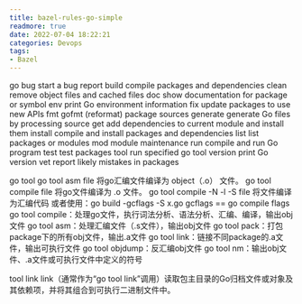 ```yaml
---
title: bazel-rules-go-simple
readmore: true
date: 2022-07-04 18:22:21
categories: Devops
tags:
- Bazel
---
```


go
bug         start a bug report
build       compile packages and dependencies
clean       remove object files and cached files
doc         show documentation for package or symbol
env         print Go environment information
fix         update packages to use new APIs
fmt         gofmt (reformat) package sources
generate    generate Go files by processing source
get         add dependencies to current module and install them
install     compile and install packages and dependencies
list        list packages or modules
mod         module maintenance
run         compile and run Go program
test        test packages
tool        run specified go tool
version     print Go version
vet         report likely mistakes in packages

go tool
go tool asm file 将go汇编文件编译为 object（.o） 文件。
go tool compile file 将go文件编译为 .o 文件。
go tool compile -N -l -S file 将文件编译为汇编代码
或者使用：go build -gcflags -S x.go
gcflags == go compile flags
go tool compile：处理go文件，执行词法分析、语法分析、汇编、编译，输出obj文件
go tool asm：处理汇编文件（.s文件），输出obj文件
go tool pack：打包package下的所有obj文件，输出.a文件
go tool link：链接不同package的.a文件，输出可执行文件
go tool objdump：反汇编obj文件
go tool nm：输出obj文件、.a文件或可执行文件中定义的符号

tool link	link（通常作为“go tool link”调用）读取包主目录的Go归档文件或对象及其依赖项，并将其组合到可执行二进制文件中。